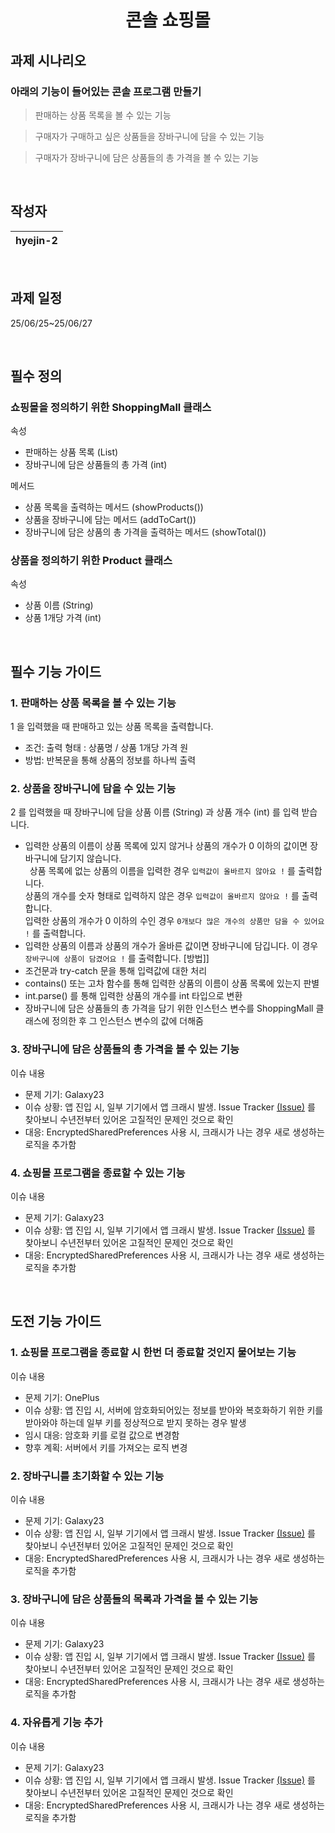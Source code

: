 <h1 align="center">
콘솔 쇼핑몰
</h1>
<p align="center">
</p>

## 과제 시나리오
### 아래의 기능이 들어있는 콘솔 프로그램 만들기

> 판매하는 상품 목록을 볼 수 있는 기능
> 

> 구매자가 구매하고 싶은 상품들을 장바구니에 담을 수 있는 기능
> 

> 구매자가 장바구니에 담은 상품들의 총 가격을 볼 수 있는 기능
> 
<br/>

## 작성자

| **hyejin-2** | 
| :----------: |  

<br/>

## 과제 일정
25/06/25~25/06/27

<br/>

## 필수 정의
### 쇼핑몰을 정의하기 위한 ShoppingMall 클래스
속성
- 판매하는 상품 목록 (List<Product>)
- 장바구니에 담은 상품들의 총 가격 (int)

메서드
- 상품 목록을 출력하는 메서드 (showProducts())
- 상품을 장바구니에 담는 메서드 (addToCart())
- 장바구니에 담은 상품의 총 가격을 출력하는 메서드 (showTotal())

### 상품을 정의하기 위한 Product 클래스
속성
- 상품 이름 (String)
- 상품 1개당 가격 (int)

<br/>

## 필수 기능 가이드

### 1. 판매하는 상품 목록을 볼 수 있는 기능
1 을 입력했을 때 판매하고 있는 상품 목록을 출력합니다.
- 조건: 출력 형태 : 상품명 / 상품 1개당 가격 원
- 방법: 반복문을 통해 상품의 정보를 하나씩 출력

### 2. 상품을 장바구니에 담을 수 있는 기능
2 를 입력했을 때 장바구니에 담을 상품 이름 (String) 과 상품 개수 (int) 를 입력 받습니다.  
- 입력한 상품의 이름이 상품 목록에 있지 않거나 상품의 개수가 0 이하의 값이면 장바구니에 담기지 않습니다.  
&ensp;상품 목록에 없는 상품의 이름을 입력한 경우 `입력값이 올바르지 않아요 !` 를 출력합니다.  
        상품의 개수를 숫자 형태로 입력하지 않은 경우 `입력값이 올바르지 않아요 !` 를 출력합니다.  
        입력한 상품의 개수가 0 이하의 수인 경우 `0개보다 많은 개수의 상품만 담을 수 있어요 !` 를 출력합니다.
- 입력한 상품의 이름과 상품의 개수가 올바른 값이면 장바구니에 담깁니다.
  이 경우 `장바구니에 상품이 담겼어요 !` 를 출력합니다.
[방법]]
- 조건문과 try-catch 문을 통해 입력값에 대한 처리
- contains() 또는 고차 함수를 통해 입력한 상품의 이름이 상품 목록에 있는지 판별
- int.parse() 를 통해 입력한 상품의 개수를 int 타입으로 변환
- 장바구니에 담은 상품들의 총 가격을 담기 위한 인스턴스 변수를 ShoppingMall 클래스에 정의한 후 그 인스턴스 변수의 값에 더해줌


### 3. 장바구니에 담은 상품들의 총 가격을 볼 수 있는 기능
이슈 내용
- 문제 기기: Galaxy23
- 이슈 상황: 앱 진입 시, 일부 기기에서 앱 크래시 발생. Issue Tracker [(Issue)](https://issuetracker.google.com/issues/164901843?pli=1) 를 찾아보니 수년전부터 있어온 고질적인 문제인 것으로 확인 
- 대응: EncryptedSharedPreferences 사용 시, 크래시가 나는 경우 새로 생성하는 로직을 추가함


### 4. 쇼핑몰 프로그램을 종료할 수 있는 기능
이슈 내용
- 문제 기기: Galaxy23
- 이슈 상황: 앱 진입 시, 일부 기기에서 앱 크래시 발생. Issue Tracker [(Issue)](https://issuetracker.google.com/issues/164901843?pli=1) 를 찾아보니 수년전부터 있어온 고질적인 문제인 것으로 확인 
- 대응: EncryptedSharedPreferences 사용 시, 크래시가 나는 경우 새로 생성하는 로직을 추가함




<br/>

## 도전 기능 가이드

### 1. 쇼핑몰 프로그램을 종료할 시 한번 더 종료할 것인지 물어보는 기능
이슈 내용
- 문제 기기: OnePlus
- 이슈 상황: 앱 진입 시, 서버에 암호화되어있는 정보를 받아와 복호화하기 위한 키를 받아와야 하는데 일부 키를 정상적으로 받지 못하는 경우 발생
- 임시 대응: 암호화 키를 로컬 값으로 변경함
- 향후 계획: 서버에서 키를 가져오는 로직 변경


### 2. 장바구니를 초기화할 수 있는 기능
이슈 내용
- 문제 기기: Galaxy23
- 이슈 상황: 앱 진입 시, 일부 기기에서 앱 크래시 발생. Issue Tracker [(Issue)](https://issuetracker.google.com/issues/164901843?pli=1) 를 찾아보니 수년전부터 있어온 고질적인 문제인 것으로 확인 
- 대응: EncryptedSharedPreferences 사용 시, 크래시가 나는 경우 새로 생성하는 로직을 추가함

### 3. 장바구니에 담은 상품들의 목록과 가격을 볼 수 있는 기능
이슈 내용
- 문제 기기: Galaxy23
- 이슈 상황: 앱 진입 시, 일부 기기에서 앱 크래시 발생. Issue Tracker [(Issue)](https://issuetracker.google.com/issues/164901843?pli=1) 를 찾아보니 수년전부터 있어온 고질적인 문제인 것으로 확인 
- 대응: EncryptedSharedPreferences 사용 시, 크래시가 나는 경우 새로 생성하는 로직을 추가함

### 4. 자유롭게 기능 추가
이슈 내용
- 문제 기기: Galaxy23
- 이슈 상황: 앱 진입 시, 일부 기기에서 앱 크래시 발생. Issue Tracker [(Issue)](https://issuetracker.google.com/issues/164901843?pli=1) 를 찾아보니 수년전부터 있어온 고질적인 문제인 것으로 확인 
- 대응: EncryptedSharedPreferences 사용 시, 크래시가 나는 경우 새로 생성하는 로직을 추가함